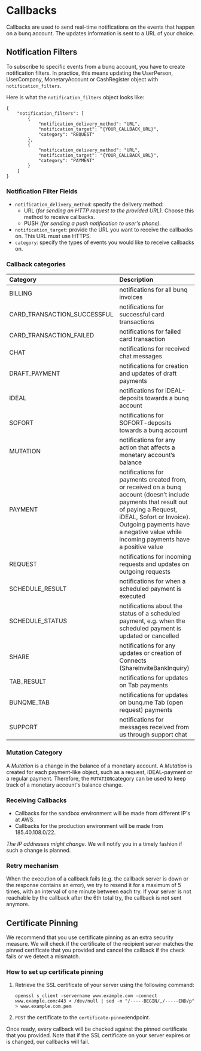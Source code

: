# Callbacks

Callbacks are used to send real-time notifications on the events that happen on a bunq account. The updates information is sent to a URL of your choice.

## Notification Filters

To subscribe to specific events from a bunq account, you have to create notification filters. In practice, this means updating the UserPerson, UserCompany, MonetaryAccount or CashRegister object with `notification_filters`.

Here is what the `notification_filters` object looks like:

```text
{
    "notification_filters": [
        {
            "notification_delivery_method": "URL",
            "notification_target": “{YOUR_CALLBACK_URL}",
            "category": "REQUEST"
        },
        {
            "notification_delivery_method": "URL",
            "notification_target": "{YOUR_CALLBACK_URL}",
            "category": "PAYMENT"
        }
    ]
}
```

### Notification Filter Fields

* `notification_delivery_method`: specify the delivery method: 
  * URL \(_for sending an HTTP request to the provided URL\)._  Choose this method to receive callbacks.
  * PUSH _\(for sending a push notification to user's phone\)._
* `notification_target`: provide the URL you want to receive the callbacks on. This URL must use HTTPS.
* `category`: specify the types of events you would like to receive callbacks on.

### Callback categories

| Category | Description |
| :--- | :--- |
| BILLING | notifications for all bunq invoices |
| CARD\_TRANSACTION\_SUCCESSFUL | notifications for successful card transactions |
| CARD\_TRANSACTION\_FAILED | notifications for failed card transaction |
| CHAT | notifications for received chat messages |
| DRAFT\_PAYMENT | notifications for creation and updates of draft payments |
| IDEAL | notifications for iDEAL-deposits towards a bunq account |
| SOFORT | notifications for SOFORT-deposits towards a bunq account |
| MUTATION | notifications for any action that affects a monetary account’s balance |
| PAYMENT | notifications for payments created from, or received on a bunq account \(doesn’t include payments that result out of paying a Request, iDEAL, Sofort or Invoice\). Outgoing payments have a negative value while incoming payments have a positive value |
| REQUEST | notifications for incoming requests and updates on outgoing requests |
| SCHEDULE\_RESULT | notifications for when a scheduled payment is executed |
| SCHEDULE\_STATUS | notifications about the status of a scheduled payment, e.g. when the scheduled payment is updated or cancelled |
| SHARE | notifications for any updates or creation of Connects \(ShareInviteBankInquiry\) |
| TAB\_RESULT | notifications for updates on Tab payments |
| BUNQME\_TAB | notifications for updates on bunq.me Tab \(open request\) payments |
| SUPPORT | notifications for messages received from us through support chat |

### Mutation Category

A _Mutation_ is a change in the balance of a monetary account. A _Mutation_ is created for each payment-like object, such as a request, iDEAL-payment or a regular payment. Therefore, the `MUTATION`category can be used to keep track of a monetary account's balance change.

### Receiving Callbacks

* Callbacks for the sandbox environment will be made from different IP's at AWS.
* Callbacks for the production environment will be made from 185.40.108.0/22.

_The IP addresses might change_. We will notify you in a timely fashion if such a change is planned.

### Retry mechanism

When the execution of a callback fails \(e.g. the callback server is down or the response contains an error\), we try to resend it for a maximum of 5 times, with an interval of one minute between each try. If your server is not reachable by the callback after the 6th total try, the callback is not sent anymore.

## Certificate Pinning

We recommend that you use certificate pinning as an extra security measure. We will check if the certificate of the recipient server matches the pinned certificate that you provided and cancel the callback if the check fails or we detect a mismatch.

### How to set up certificate pinning

1. Retrieve the SSL certificate of your server using the following command:

   `openssl s_client -servername www.example.com -connect www.example.com:443 < /dev/null | sed -n "/-----BEGIN/,/-----END/p" > www.example.com.pem`

2. `POST` the certificate to the `certificate-pinned`endpoint.

Once ready, every callback will be checked against the pinned certificate that you provided. Note that if the SSL certificate on your server expires or is changed, our callbacks will fail.

